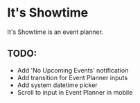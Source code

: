 # It's Showtime

It's Showtime is an event planner.

## TODO:

- Add 'No Upcoming Events' notification
- Add transition for Event Planner inputs
- Add system datetime picker
- Scroll to input in Event Planner in mobile
